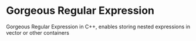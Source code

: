 # Gorgeous Regular Expression

Gorgeous Regular Expression in C++, enables storing nested expressions in vector or other containers
